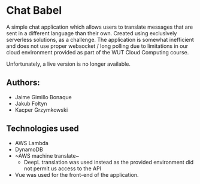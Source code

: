 # Chat Babel 
A simple chat application which allows users to translate messages that are sent in a different language than their own. Created using exclusively serverless solutions, as a challenge. The application is somewhat inefficient and does not use proper websocket / long polling due to limitations in our cloud environment provided as part of the WUT Cloud Computing course.

Unfortunately, a live version is no longer available.

## Authors:
- Jaime Gimillo Bonaque
- Jakub Fołtyn
- Kacper Grzymkowski

## Technologies used
* AWS Lambda
* DynamoDB
* ~AWS machine translate~
  * DeepL translation was used instead as the provided environment did not permit us access to the API
* Vue was used for the front-end of the application.

